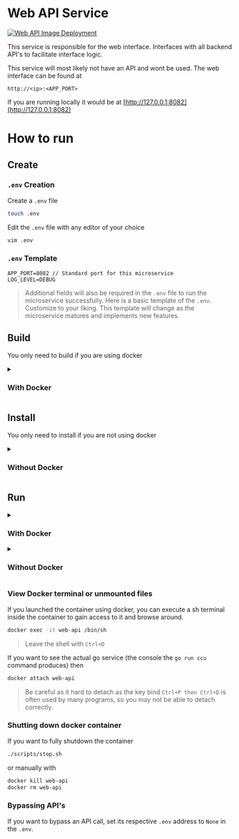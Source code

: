 # Web API Service
[![Web API Image Deployment](https://github.com/Cancer-Classification-UI/Web-API-Service/actions/workflows/docker-image.yml/badge.svg?branch=main)](https://github.com/Cancer-Classification-UI/Web-API-Service/actions/workflows/docker-image.yml)

This service is responsible for the web interface. Interfaces with all backend API's to facilitate interface logic.

This service will most likely not have an API and wont be used. The web interface can be found at

```
http://<ip>:<APP_PORT>
``` 

If you are running locally it would be at [http://127.0.0.1:8082](http://127.0.0.1:8082)

# How to run

## Create
### `.env` Creation
Create a `.env` file
```bash
touch .env
```
Edit the `.env` file with any editor of your choice
```bash
vim .env
```

### `.env` Template
```
APP_PORT=8082 // Standard port for this microservice
LOG_LEVEL=DEBUG
```
> Additional fields will also be required in the `.env` file to run the microservice successfully. Here is a basic template of the `.env`. Customize to your liking. This template will change as the microservice matures and implements new features.

## Build
You only need to build if you are using docker
<details close>
<summary><h3>With Docker</h3></summary>
<br>

```bash
docker build -t ccu-web-api .
```
</details>


## Install
You only need to install if you are not using docker

<details close>
<summary><h3>Without Docker</h3></summary>
<br>

You will need to install the respective libraries to run this service
```bash
pip install -r requirements.txt
```
</details>

## Run

<details close>
<summary><h3>With Docker</h3></summary>
<br>

Then run the docker image
```bash
./scripts/start.sh
```
or manually with
```bash
docker run -d -e GRADIO_SERVER_NAME=0.0.0.0 -e PYTHONUNBUFFERED=1 $(
if [ -f "$SCRIPT_DIR/../.env" ]; then
    cat "$SCRIPT_DIR/../.env" | grep "APP_PORT" | cut -d= -f2 | awk '{ print "-p "$1":"$1 }'
else
    echo "-p 8082:8082"
fi
) --name web-api ccu-web-api
```
</details>

<details close>
<summary><h3>Without Docker</h3></summary>
<br>

```bash
python main.py
```
</details>

### View Docker terminal or unmounted files
If you launched the container using docker, you can execute a sh terminal inside the container to gain access to it and browse around.
```bash
docker exec -it web-api /bin/sh
```
>Leave the shell with `Ctrl+D`

If you want to see the actual go service (the console the `go run ccu` command produces) then
```bash
docker attach web-api
```
> Be careful as it hard to detach as the key bind `Ctrl+P then Ctrl+D` is often used by many programs, so you may not be able to detach correctly.

### Shutting down docker container
If you want to fully shutdown the container
```bash
./scripts/stop.sh
```
or manually with
```bash
docker kill web-api
docker rm web-api
```

### Bypassing API's
If you want to bypass an API call, set its respective `.env` address to `None` in the `.env`.


